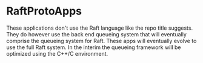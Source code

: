 RaftProtoApps
=============

These applications don't use the Raft language
like the repo title suggests.  They do however
use the back end queueing system that will 
eventually comprise the queueing system for Raft.
These apps will eventually evolve to use the full
Raft system.  In the interim the queueing framework
will be optimized using the C++/C environment.
